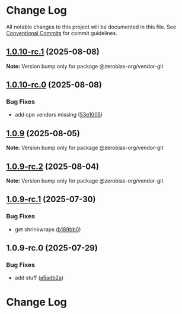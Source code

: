 # Change Log

All notable changes to this project will be documented in this file.
See [Conventional Commits](https://conventionalcommits.org) for commit guidelines.

## [1.0.10-rc.1](https://github.com/zerobias-org/vendor/compare/@zerobias-org/vendor-git@1.0.10-rc.0...@zerobias-org/vendor-git@1.0.10-rc.1) (2025-08-08)

**Note:** Version bump only for package @zerobias-org/vendor-git





## [1.0.10-rc.0](https://github.com/zerobias-org/vendor/compare/@zerobias-org/vendor-git@1.0.9...@zerobias-org/vendor-git@1.0.10-rc.0) (2025-08-08)


### Bug Fixes

* add cpe vendors missing ([53e1005](https://github.com/zerobias-org/vendor/commit/53e100520e848be73b2cba8a0ef4f184844b8abb))





## [1.0.9](https://github.com/zerobias-org/vendor/compare/@zerobias-org/vendor-git@1.0.9-rc.2...@zerobias-org/vendor-git@1.0.9) (2025-08-05)

**Note:** Version bump only for package @zerobias-org/vendor-git





## [1.0.9-rc.2](https://github.com/zerobias-org/vendor/compare/@zerobias-org/vendor-git@1.0.9-rc.1...@zerobias-org/vendor-git@1.0.9-rc.2) (2025-08-04)

**Note:** Version bump only for package @zerobias-org/vendor-git





## [1.0.9-rc.1](https://github.com/zerobias-org/vendor/compare/@zerobias-org/vendor-git@1.0.9-rc.0...@zerobias-org/vendor-git@1.0.9-rc.1) (2025-07-30)


### Bug Fixes

* get shrinkwraps ([b189bb0](https://github.com/zerobias-org/vendor/commit/b189bb0cf53ad66427530ccc0eab7824527942d3))





## 1.0.9-rc.0 (2025-07-29)


### Bug Fixes

* add stuff ([a5adb2a](https://github.com/zerobias-org/vendor/commit/a5adb2aecd0670c42e9077affecb6a047bf30fc6))





# Change Log
